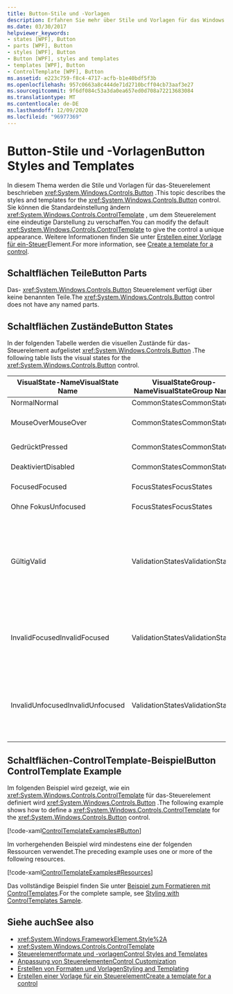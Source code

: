 ```yaml
---
title: Button-Stile und -Vorlagen
description: Erfahren Sie mehr über Stile und Vorlagen für das Windows Presentation Foundation Button-Steuerelement. Ändern Sie ControlTemplate, um dem Steuerelement eine eindeutige Darstellung zu verschaffen.
ms.date: 03/30/2017
helpviewer_keywords:
- states [WPF], Button
- parts [WPF], Button
- styles [WPF], Button
- Button [WPF], styles and templates
- templates [WPF], Button
- ControlTemplate [WPF], Button
ms.assetid: e223c759-f8c4-4717-acfb-b1e40bdf5f3b
ms.openlocfilehash: 957c0663a8c444de71d2710bcff04cb73aaf3e27
ms.sourcegitcommit: 9f6df084c53a3da0ea657ed0d708a72213683084
ms.translationtype: MT
ms.contentlocale: de-DE
ms.lasthandoff: 12/09/2020
ms.locfileid: "96977369"
---
```

# <a name="button-styles-and-templates"></a><span data-ttu-id="9c59e-104">Button-Stile und -Vorlagen</span><span class="sxs-lookup"><span data-stu-id="9c59e-104">Button Styles and Templates</span></span>
<span data-ttu-id="9c59e-105">In diesem Thema werden die Stile und Vorlagen für das-Steuerelement beschrieben <xref:System.Windows.Controls.Button> .</span><span class="sxs-lookup"><span data-stu-id="9c59e-105">This topic describes the styles and templates for the <xref:System.Windows.Controls.Button> control.</span></span> <span data-ttu-id="9c59e-106">Sie können die Standardeinstellung ändern <xref:System.Windows.Controls.ControlTemplate> , um dem Steuerelement eine eindeutige Darstellung zu verschaffen.</span><span class="sxs-lookup"><span data-stu-id="9c59e-106">You can modify the default <xref:System.Windows.Controls.ControlTemplate> to give the control a unique appearance.</span></span> <span data-ttu-id="9c59e-107">Weitere Informationen finden Sie unter [Erstellen einer Vorlage für ein-Steuer](/dotnet/desktop-wpf/themes/how-to-create-apply-template)Element.</span><span class="sxs-lookup"><span data-stu-id="9c59e-107">For more information, see [Create a template for a control](/dotnet/desktop-wpf/themes/how-to-create-apply-template).</span></span>  
  
## <a name="button-parts"></a><span data-ttu-id="9c59e-108">Schaltflächen Teile</span><span class="sxs-lookup"><span data-stu-id="9c59e-108">Button Parts</span></span>  
 <span data-ttu-id="9c59e-109">Das- <xref:System.Windows.Controls.Button> Steuerelement verfügt über keine benannten Teile.</span><span class="sxs-lookup"><span data-stu-id="9c59e-109">The <xref:System.Windows.Controls.Button> control does not have any named parts.</span></span>  
  
## <a name="button-states"></a><span data-ttu-id="9c59e-110">Schaltflächen Zustände</span><span class="sxs-lookup"><span data-stu-id="9c59e-110">Button States</span></span>  
 <span data-ttu-id="9c59e-111">In der folgenden Tabelle werden die visuellen Zustände für das-Steuerelement aufgelistet <xref:System.Windows.Controls.Button> .</span><span class="sxs-lookup"><span data-stu-id="9c59e-111">The following table lists the visual states for the <xref:System.Windows.Controls.Button> control.</span></span>  
  
|<span data-ttu-id="9c59e-112">VisualState-Name</span><span class="sxs-lookup"><span data-stu-id="9c59e-112">VisualState Name</span></span>|<span data-ttu-id="9c59e-113">VisualStateGroup-Name</span><span class="sxs-lookup"><span data-stu-id="9c59e-113">VisualStateGroup Name</span></span>|<span data-ttu-id="9c59e-114">Beschreibung</span><span class="sxs-lookup"><span data-stu-id="9c59e-114">Description</span></span>|  
|-|-|-|  
|<span data-ttu-id="9c59e-115">Normal</span><span class="sxs-lookup"><span data-stu-id="9c59e-115">Normal</span></span>|<span data-ttu-id="9c59e-116">CommonStates</span><span class="sxs-lookup"><span data-stu-id="9c59e-116">CommonStates</span></span>|<span data-ttu-id="9c59e-117">Der Standardzustand</span><span class="sxs-lookup"><span data-stu-id="9c59e-117">The default state.</span></span>|  
|<span data-ttu-id="9c59e-118">MouseOver</span><span class="sxs-lookup"><span data-stu-id="9c59e-118">MouseOver</span></span>|<span data-ttu-id="9c59e-119">CommonStates</span><span class="sxs-lookup"><span data-stu-id="9c59e-119">CommonStates</span></span>|<span data-ttu-id="9c59e-120">Der Mauszeiger ist über dem Steuerelement positioniert.</span><span class="sxs-lookup"><span data-stu-id="9c59e-120">The mouse pointer is positioned over the control.</span></span>|  
|<span data-ttu-id="9c59e-121">Gedrückt</span><span class="sxs-lookup"><span data-stu-id="9c59e-121">Pressed</span></span>|<span data-ttu-id="9c59e-122">CommonStates</span><span class="sxs-lookup"><span data-stu-id="9c59e-122">CommonStates</span></span>|<span data-ttu-id="9c59e-123">Das Steuerelement wird gedrückt.</span><span class="sxs-lookup"><span data-stu-id="9c59e-123">The control is pressed.</span></span>|  
|<span data-ttu-id="9c59e-124">Deaktiviert</span><span class="sxs-lookup"><span data-stu-id="9c59e-124">Disabled</span></span>|<span data-ttu-id="9c59e-125">CommonStates</span><span class="sxs-lookup"><span data-stu-id="9c59e-125">CommonStates</span></span>|<span data-ttu-id="9c59e-126">Das Steuerelement ist deaktiviert.</span><span class="sxs-lookup"><span data-stu-id="9c59e-126">The control is disabled.</span></span>|  
|<span data-ttu-id="9c59e-127">Focused</span><span class="sxs-lookup"><span data-stu-id="9c59e-127">Focused</span></span>|<span data-ttu-id="9c59e-128">FocusStates</span><span class="sxs-lookup"><span data-stu-id="9c59e-128">FocusStates</span></span>|<span data-ttu-id="9c59e-129">Der Fokus liegt auf dem Steuerelement.</span><span class="sxs-lookup"><span data-stu-id="9c59e-129">The control has focus.</span></span>|  
|<span data-ttu-id="9c59e-130">Ohne Fokus</span><span class="sxs-lookup"><span data-stu-id="9c59e-130">Unfocused</span></span>|<span data-ttu-id="9c59e-131">FocusStates</span><span class="sxs-lookup"><span data-stu-id="9c59e-131">FocusStates</span></span>|<span data-ttu-id="9c59e-132">Der Fokus liegt nicht auf dem Steuerelement.</span><span class="sxs-lookup"><span data-stu-id="9c59e-132">The control does not have focus.</span></span>|  
|<span data-ttu-id="9c59e-133">Gültig</span><span class="sxs-lookup"><span data-stu-id="9c59e-133">Valid</span></span>|<span data-ttu-id="9c59e-134">ValidationStates</span><span class="sxs-lookup"><span data-stu-id="9c59e-134">ValidationStates</span></span>|<span data-ttu-id="9c59e-135">Das Steuerelement verwendet die <xref:System.Windows.Controls.Validation> -Klasse, und die <xref:System.Windows.Controls.Validation.HasError%2A?displayProperty=nameWithType> angefügte-Eigenschaft ist `false` .</span><span class="sxs-lookup"><span data-stu-id="9c59e-135">The control uses the <xref:System.Windows.Controls.Validation> class and the <xref:System.Windows.Controls.Validation.HasError%2A?displayProperty=nameWithType> attached property is `false`.</span></span>|  
|<span data-ttu-id="9c59e-136">InvalidFocused</span><span class="sxs-lookup"><span data-stu-id="9c59e-136">InvalidFocused</span></span>|<span data-ttu-id="9c59e-137">ValidationStates</span><span class="sxs-lookup"><span data-stu-id="9c59e-137">ValidationStates</span></span>|<span data-ttu-id="9c59e-138">Die <xref:System.Windows.Controls.Validation.HasError%2A?displayProperty=nameWithType> angefügte-Eigenschaft ist, `true` und das Steuerelement besitzt den Fokus.</span><span class="sxs-lookup"><span data-stu-id="9c59e-138">The <xref:System.Windows.Controls.Validation.HasError%2A?displayProperty=nameWithType> attached property is `true` and the control has focus.</span></span>|  
|<span data-ttu-id="9c59e-139">InvalidUnfocused</span><span class="sxs-lookup"><span data-stu-id="9c59e-139">InvalidUnfocused</span></span>|<span data-ttu-id="9c59e-140">ValidationStates</span><span class="sxs-lookup"><span data-stu-id="9c59e-140">ValidationStates</span></span>|<span data-ttu-id="9c59e-141">Die <xref:System.Windows.Controls.Validation.HasError%2A?displayProperty=nameWithType> angefügte-Eigenschaft ist, `true` und das Steuerelement besitzt keinen Fokus.</span><span class="sxs-lookup"><span data-stu-id="9c59e-141">The <xref:System.Windows.Controls.Validation.HasError%2A?displayProperty=nameWithType> attached property is `true` and the control does not have focus.</span></span>|  
  
## <a name="button-controltemplate-example"></a><span data-ttu-id="9c59e-142">Schaltflächen-ControlTemplate-Beispiel</span><span class="sxs-lookup"><span data-stu-id="9c59e-142">Button ControlTemplate Example</span></span>  
 <span data-ttu-id="9c59e-143">Im folgenden Beispiel wird gezeigt, wie ein <xref:System.Windows.Controls.ControlTemplate> für das-Steuerelement definiert wird <xref:System.Windows.Controls.Button> .</span><span class="sxs-lookup"><span data-stu-id="9c59e-143">The following example shows how to define a <xref:System.Windows.Controls.ControlTemplate> for the <xref:System.Windows.Controls.Button> control.</span></span>  
  
 [!code-xaml[ControlTemplateExamples#Button](~/samples/snippets/csharp/VS_Snippets_Wpf/ControlTemplateExamples/CS/resources/button.xaml#button)]  
  
 <span data-ttu-id="9c59e-144">Im vorhergehenden Beispiel wird mindestens eine der folgenden Ressourcen verwendet.</span><span class="sxs-lookup"><span data-stu-id="9c59e-144">The preceding example uses one or more of the following resources.</span></span>  
  
 [!code-xaml[ControlTemplateExamples#Resources](~/samples/snippets/csharp/VS_Snippets_Wpf/ControlTemplateExamples/CS/resources/shared.xaml#resources)]  
  
 <span data-ttu-id="9c59e-145">Das vollständige Beispiel finden Sie unter [Beispiel zum Formatieren mit ControlTemplates](https://github.com/Microsoft/WPF-Samples/tree/master/Styles%20&%20Templates/IntroToStylingAndTemplating).</span><span class="sxs-lookup"><span data-stu-id="9c59e-145">For the complete sample, see [Styling with ControlTemplates Sample](https://github.com/Microsoft/WPF-Samples/tree/master/Styles%20&%20Templates/IntroToStylingAndTemplating).</span></span>  
  
## <a name="see-also"></a><span data-ttu-id="9c59e-146">Siehe auch</span><span class="sxs-lookup"><span data-stu-id="9c59e-146">See also</span></span>

- <xref:System.Windows.FrameworkElement.Style%2A>
- <xref:System.Windows.Controls.ControlTemplate>
- [<span data-ttu-id="9c59e-147">Steuerelementformate und -vorlagen</span><span class="sxs-lookup"><span data-stu-id="9c59e-147">Control Styles and Templates</span></span>](control-styles-and-templates.md)
- [<span data-ttu-id="9c59e-148">Anpassung von Steuerelementen</span><span class="sxs-lookup"><span data-stu-id="9c59e-148">Control Customization</span></span>](control-customization.md)
- [<span data-ttu-id="9c59e-149">Erstellen von Formaten und Vorlagen</span><span class="sxs-lookup"><span data-stu-id="9c59e-149">Styling and Templating</span></span>](/dotnet/desktop-wpf/fundamentals/styles-templates-overview)
- [<span data-ttu-id="9c59e-150">Erstellen einer Vorlage für ein Steuerelement</span><span class="sxs-lookup"><span data-stu-id="9c59e-150">Create a template for a control</span></span>](/dotnet/desktop-wpf/themes/how-to-create-apply-template)
